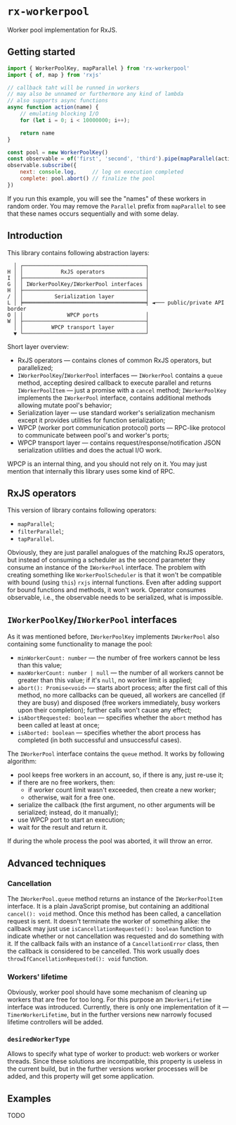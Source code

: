 # `rx-workerpool`

Worker pool implementation for RxJS.

## Getting started

```javascript
import { WorkerPoolKey, mapParallel } from 'rx-workerpool'
import { of, map } from 'rxjs'

// callback taht will be runned in workers
// may also be unnamed or furthermore any kind of lambda
// also supports async functions
async function action(name) {
    // emulating blocking I/O
    for (let i = 0; i < 10000000; i++);

    return name
}

const pool = new WorkerPoolKey()
const observable = of('first', 'second', 'third').pipe(mapParallel(action))
observable.subscribe({
    next: console.log,     // log on execution completed
    complete: pool.abort() // finalize the pool
})
```

If you run this example, you will see the "names" of these workers in random order. You may remove the `Parallel` prefix from `mapParallel` to see that these names occurs sequentially and with some delay.

## Introduction

This library contains following abstraction layers:

```plaintext
  │ ┌───────────────────────────────────────┐
H │ │            RxJS operators             │
I │ ├───────────────────────────────────────┤
G │ │ IWorkerPoolKey/IWorkerPool interfaces │
H │ ├───────────────────────────────────────┤
/ │ │          Serialization layer          │
L │ ╞═══════════════════════════════════════╡ ◄─── public/private API border
O │ │              WPCP ports               │
W │ ├───────────────────────────────────────┤
  │ │         WPCP transport layer          │
  ▼ └───────────────────────────────────────┘
```

Short layer overview:

- RxJS operators — contains clones of common RxJS operators, but parallelized;
- `IWorkerPoolKey`/`IWorkerPool` interfaces — `IWorkerPool` contains a `queue` method, accepting desired callback to execute parallel and returns `IWorkerPoolItem` — just a promise with a `cancel` method; `IWorkerPoolKey` implements the `IWorkerPool` interface, contains additional methods allowing mutate pool's behavior;
- Serialization layer — use standard worker's serialization mechanism except it provides utilities for function serialization;
- WPCP (worker port communication protocol) ports — RPC-like protocol to communicate between pool's and worker's ports;
- WPCP transport layer — contains request/response/notification JSON serialization utilities and does the actual I/O work.

WPCP is an internal thing, and you should not rely on it. You may just mention that internally this library uses some kind of RPC.

## RxJS operators

This version of library contains following operators:

- `mapParallel`;
- `filterParallel`;
- `tapParallel`.

Obviously, they are just parallel analogues of the matching RxJS operators, but instead of consuming a scheduler as the second parameter they consume an instance of the `IWorkerPool` interface. The problem with creating something like `WorkerPoolScheduler` is that it won't be compatible with bound (using `this`) `rxjs` internal functions. Even after adding support for bound functions and methods, it won't work. Operator consumes observable, i.e., the observable needs to be serialized, what is impossible.

## `IWorkerPoolKey`/`IWorkerPool` interfaces

As it was mentioned before, `IWorkerPoolKey` implements `IWorkerPool` also containing some functionality to manage the pool:

- `minWorkerCount: number` — the number of free workers cannot be less than this value;
- `maxWorkerCount: number | null` — the number of all workers cannot be greater than this value; if it's `null`, no worker limit is applied;
- `abort(): Promise<void>` — starts abort process; after the first call of this method, no more callbacks can be queued, all workers are cancelled (if they are busy) and disposed (free workers immediately, busy workers upon their completion); further calls won't cause any effect;
- `isAbortRequested: boolean` — specifies whether the `abort` method has been called at least at once;
- `isAborted: boolean` — specifies whether the abort process has completed (in both successful and unsuccessful cases).

The `IWorkerPool` interface contains the `queue` method. It works by following algorithm:

- pool keeps free workers in an account, so, if there is any, just re-use it;
- if there are no free workers, then:
    - if worker count limit wasn't exceeded, then create a new worker;
    - otherwise, wait for a free one.
- serialize the callback (the first argument, no other arguments will be serialized; instead, do it manually);
- use WPCP port to start an execution;
- wait for the result and return it.

If during the whole process the pool was aborted, it will throw an error.

## Advanced techniques

### Cancellation

The `IWorkerPool.queue` method returns an instance of the `IWorkerPoolItem` interface. It is a plain JavaScript promise, but containing an additional `cancel(): void` method. Once this method has been called, a cancellation request is sent. It doesn't terminate the worker of something alike: the callback may just use `isCancellationRequested(): boolean` function to indicate whether or not cancellation was requested and do something with it. If the callback fails with an instance of a `CancellationError` class, then the callback is considered to be cancelled. This work usually does `throwIfCancellationRequested(): void` function.

### Workers' lifetime

Obviously, worker pool should have some mechanism of cleaning up workers that are free for too long. For this purpose an `IWorkerLifetime` interface was introduced. Currently, there is only one implementation of it — `TimerWorkerLifetime`, but in the further versions new narrowly focused lifetime controllers will be added.

### `desiredWorkerType`

Allows to specify what type of worker to product: web workers or worker threads. Since these solutions are incompatible, this property is useless in the current build, but in the further versions worker processes will be added, and this property will get some application.

## Examples

TODO
